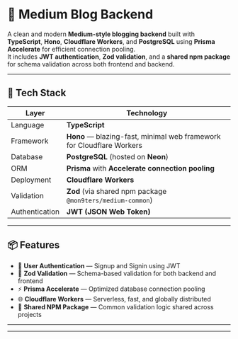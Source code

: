 # 📝 Medium Blog Backend

A clean and modern **Medium-style blogging backend** built with **TypeScript**, **Hono**, **Cloudflare Workers**, and **PostgreSQL** using **Prisma Accelerate** for efficient connection pooling.  
It includes **JWT authentication**, **Zod validation**, and a **shared npm package** for schema validation across both frontend and backend.

---

## 🚀 Tech Stack

| Layer | Technology |
|-------|-------------|
| Language | **TypeScript** |
| Framework | **Hono** — blazing-fast, minimal web framework for Cloudflare Workers |
| Database | **PostgreSQL** (hosted on **Neon**) |
| ORM | **Prisma** with **Accelerate connection pooling** |
| Deployment | **Cloudflare Workers** |
| Validation | **Zod** (via shared npm package `@mon9ters/medium-common`) |
| Authentication | **JWT (JSON Web Token)** |

---

## 📦 Features

- 🔐 **User Authentication** — Signup and Signin using JWT  
- 🧠 **Zod Validation** — Schema-based validation for both backend and frontend  
- ⚡ **Prisma Accelerate** — Optimized database connection pooling  
- 🌐 **Cloudflare Workers** — Serverless, fast, and globally distributed  
- 🧩 **Shared NPM Package** — Common validation logic shared across projects  

---


---




